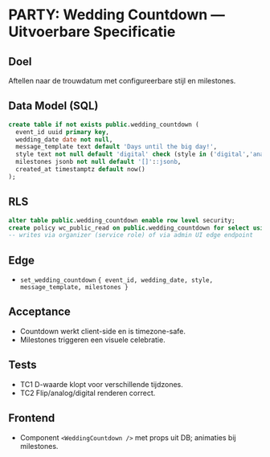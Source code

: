 # PARTY: Wedding Countdown — Uitvoerbare Specificatie

## Doel
Aftellen naar de trouwdatum met configureerbare stijl en milestones.

## Data Model (SQL)
```sql
create table if not exists public.wedding_countdown (
  event_id uuid primary key,
  wedding_date date not null,
  message_template text default 'Days until the big day!',
  style text not null default 'digital' check (style in ('digital','analog','flip')),
  milestones jsonb not null default '[]'::jsonb,
  created_at timestamptz default now()
);
```

## RLS
```sql
alter table public.wedding_countdown enable row level security;
create policy wc_public_read on public.wedding_countdown for select using (true);
-- writes via organizer (service role) of via admin UI edge endpoint
```

## Edge
- `set_wedding_countdown` `{ event_id, wedding_date, style, message_template, milestones }`

## Acceptance
- Countdown werkt client-side en is timezone-safe.
- Milestones triggeren een visuele celebratie.

## Tests
- TC1 D-waarde klopt voor verschillende tijdzones.
- TC2 Flip/analog/digital renderen correct.

## Frontend
- Component `<WeddingCountdown />` met props uit DB; animaties bij milestones.
